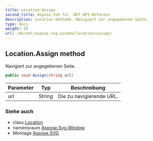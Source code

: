 ```yaml
---
title: Location.Assign
second_title: Aspose.SVG für .NET-API-Referenz
description: Location methode. Navigiert zur angegebenen Seite.
type: docs
weight: 10
url: /de/net/aspose.svg.window/location/assign/
---
```

## Location.Assign method

Navigiert zur angegebenen Seite.

```csharp
public void Assign(string url)
```

| Parameter | Typ | Beschreibung |
| --- | --- | --- |
| url | String | Die zu navigierende URL. |

### Siehe auch

* class [Location](../)
* namensraum [Aspose.Svg.Window](../../location/)
* Montage [Aspose.SVG](../../../)


